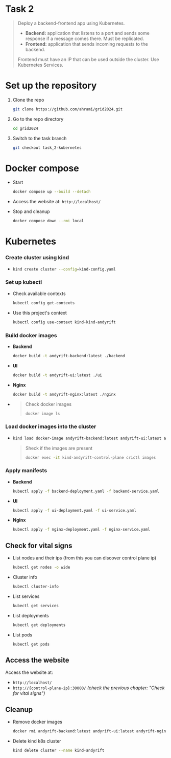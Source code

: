 # Task 2

> Deploy a backend-frontend app using Kubernetes. 
> 
> - __Backend:__ application that listens to a port and sends some response if a message comes there. Must be replicated.
> - __Frontend:__ application that sends incoming requests to the backend.
> 
> Frontend must have an IP that can be used outside the cluster. Use Kubernetes Services. 

# Set up the repository

1. Clone the repo
   ```sh
   git clone https://github.com/ahrami/grid2024.git
   ```
2. Go to the repo directory
   ```sh
   cd grid2024
   ```
3. Switch to the task branch
   ```sh
   git checkout task_2-kubernetes
   ```

# Docker compose

- Start
   ```sh
   docker compose up --build --detach
   ```
   
- Access the website at: `http://localhost/`

- Stop and cleanup
   ```sh
   docker compose down --rmi local
   ```

# Kubernetes

### Create cluster using kind

-
   ```sh
   kind create cluster --config=kind-config.yaml
   ```

### Set up kubectl

- Check available contexts
   ```sh
   kubectl config get-contexts
   ```

- Use this project's context
   ```sh
   kubectl config use-context kind-kind-andyrift
   ```

### Build docker images

- __Backend__
   ```sh
   docker build -t andyrift-backend:latest ./backend
   ```

- __UI__
   ```sh
   docker build -t andyrift-ui:latest ./ui
   ```

- __Nginx__
   ```sh
   docker build -t andyrift-nginx:latest ./nginx
   ```

-  
   > Check docker images<br>
   >   ```sh
   >   docker image ls
   >   ```

### Load docker images into the cluster

-
   ```sh
   kind load docker-image andyrift-backend:latest andyrift-ui:latest andyrift-nginx:latest --name kind-andyrift
   ```

   > Sheck if the images are present<br>
   > ```sh
   > docker exec -it kind-andyrift-control-plane crictl images
   > ```

### Apply manifests

- __Backend__
   ```sh
   kubectl apply -f backend-deployment.yaml -f backend-service.yaml
   ```

- __UI__
   ```sh
   kubectl apply -f ui-deployment.yaml -f ui-service.yaml
   ```

- __Nginx__
   ```sh
   kubectl apply -f nginx-deployment.yaml -f nginx-service.yaml
   ``` 

## Check for vital signs

- List nodes and their ips (from this you can discover control plane ip)
   ```sh
   kubectl get nodes -o wide
   ```

- Cluster info
   ```sh
   kubectl cluster-info
   ```

- List services
   ```sh
   kubectl get services
   ```

- List deployments
   ```sh
   kubectl get deployments
   ```

- List pods
   ```sh
   kubectl get pods
   ```

## Access the website

Access the website at:

 - `http://localhost/`
 - `http://{control-plane-ip}:30000/` _(check the previous chapter: "Check for vital signs")_

## Cleanup

- Remove docker images
   ```sh
   docker rmi andyrift-backend:latest andyrift-ui:latest andyrift-nginx:latest
   ```

- Delete kind k8s cluster
   ```sh
   kind delete cluster --name kind-andyrift
   ```